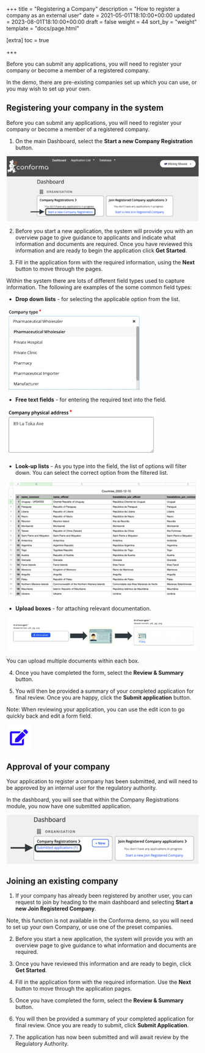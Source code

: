 +++
title = "Registering a Company"
description = "How to register a company as an external user"
date = 2021-05-01T18:10:00+00:00
updated = 2023-08-01T18:10:00+00:00
draft = false
weight = 44
sort_by = "weight"
template = "docs/page.html"

[extra]
toc = true

+++

Before you can submit any applications, you will need to register your company or become a member of a registered company. 

<div class="tip">
In the demo, there are pre-existing companies set up which you can use, or you may wish to set up your own.
</div>

## Registering your company in the system

Before you can submit any applications, you will need to register your company or become a member of a registered company. 

1. On the main Dashboard, select the <b>Start a new Company Registration</b> button.

![Start new company registration](/docs/about/demo/newcompanyrego.png)

2. Before you start a new application, the system will provide you with an overview page to give guidance to applicants and indicate what information and documents are required. Once you have reviewed this information and are ready to begin the application click <b>Get Started</b>.

3. Fill in the application form with the required information, using the <b>Next</b> button to move through the pages. 

Within the system there are lots of different field types used to capture information. The following are examples of the some common field types:

 - <b>Drop down lists</b> - for selecting the applicable option from the list.

 ![Drop down list example](/docs/about/demo/dropdown3.png)

 - <b>Free text fields</b> - for entering the required text into the field.

 ![Free text example](/docs/about/demo/freetext3.png)

- <b>Look-up lists</b> - As you type into the field, the list of options will filter down. You can select the correct option from the filtered list.

 ![Look up list example](/docs/about/demo/lookup3.png)

- <b>Upload boxes</b> - for attaching relevant documentation.

 ![Upload box example](/docs/about/demo/upload3.png)

<div class="tip">
 You can upload multiple documents within each box. 
 </div>

4. Once you have completed the form, select the <b>Review & Summary</b> button.

5. You will then be provided a summary of your completed application for final review. Once you are happy, click the <b>Submit application</b> button.

<div class="tip">
Note: When reviewing your application, you can use the edit icon to go quickly back and edit a form field. 
</div>

 ![edit icon](/docs/about/demo/editicon.png)

 ## Approval of your company

Your application to register a company has been submitted, and will need to be approved by an internal user for the regulatory authority. 

In the dashboard, you will see that within the Company Registrations module, you now have one submitted application.

 ![company registrations](/docs/about/demo/companyapp3.png)

 ## Joining an existing company

1. If your company has already been registered by another user, you can request to join by heading to the main dashboard and selecting <b>Start a new Join Registered Company</b>. 

<div class="tip">
Note, this function is not available in the Conforma demo, so you will need to set up your own Company, or use one of the preset companies.
 </div>

2. Before you start a new application, the system will provide you with an overview page to give guidance to what information and documents are required.

3. Once you have reviewed this information and are ready to begin, click <b>Get Started</b>.

4. Fill in the application form with the required information. Use the <b>Next</b> button to move through the application pages. 

5. Once you have completed the form, select the <b>Review & Summary</b> button. 

6. You will then be provided a summary of your completed application for final review. Once you are ready to submit, click <b>Submit Application</b>.

7. The application has now been submitted and will await review by the Regulatory Authority. 
